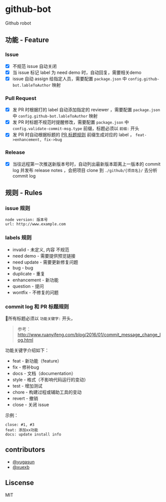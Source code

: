 # github-bot

Github robot

## 功能 - Feature

### Issue

- [x] 不规范 issue 自动关闭
- [x] 当 issue 标记 label 为 need demo 时，自动回复，需要相关demo
- [x] issue 自动 assign 给指定人员，需要配置 `package.json` 中 `config.github-bot.lableToAuthor` 映射

### Pull Request

- [x] 发 PR 时根据打的 label 自动添加指定的 reviewer ，需要配置 `package.json` 中 `config.github-bot.lableToAuthor` 映射
- [x] 发 PR 时标题不规范时提醒修改，需要配置 `package.json` 中 `config.validate-commit-msg.type` 前缀，标题必须以 `前缀:` 开头
- [x] 发 PR 时自动根据标题的 [PR 标题规则](https://github.com/xuexb/github-bot#commit-log-和-pr-标题规则) 前缀生成对应的 label ， `feat->enhancement, fix->bug`

### Release

- [x] 当往远程第一次推送新版本号时，自动列出最新版本距离上一版本的 commit log 并发布 release notes ，会把项目 clone 到 `./github/{项目名}/` 去分析 commit log


## 规则 - Rules



### issue 规则

```
node version: 版本号
url: http://www.example.com
```

### labels 规则

- invalid - 未定义, 内容 不规范
- need demo - 需要提供预览链接
- need update - 需要更新修复问题
- bug - bug
- duplicate - 重复
- enhancement - 新功能
- question - 提问
- wontfix - 不修复的问题

### commit log 和 PR 标题规则

所有标题必须以 `功能关键字:` 开头，

> 参考： <http://www.ruanyifeng.com/blog/2016/01/commit_message_change_log.html>

功能关键字介绍如下：

- feat - 新功能（feature）
- fix - 修补bug
- docs - 文档（documentation）
- style - 格式（不影响代码运行的变动）
- test - 增加测试
- chore - 构建过程或辅助工具的变动
- revert - 撤销
- close - 关闭 issue

示例：

```
close: #1, #3
feat: 添加xx功能
docs: update install info
```

## contributors

- [@yugasun](https://github.com/yugasun/)
- [@xuexb](https://github.com/xuexb/)

## Liscense

MIT
